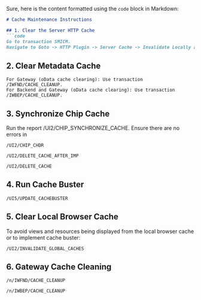 Sure, here is the content formatted using the ```code``` block in Markdown:

```markdown
# Cache Maintenance Instructions

## 1. Clear the Server HTTP Cache
```code
Go to transaction SMICM.
Navigate to Goto -> HTTP Plugin -> Server Cache -> Invalidate Locally and Globally.
```

## 2. Clear Metadata Cache


```code
For Gateway (oData cache clearing): Use transaction /IWFND/CACHE_CLEANUP.
For Backend and Gateway (oData cache clearing): Use transaction /IWBEP/CACHE_CLEANUP.
```

## 3. Synchronize Chip Cache
Run the report /UI2/CHIP_SYNCHRONIZE_CACHE. Ensure there are no errors in 

```code
/UI2/CHIP_CHDR
```

```code
/UI2/DELETE_CACHE_AFTER_IMP
```

```code
/UI2/DELETE_CACHE
```


## 4. Run Cache Buster

```code
/UI5/UPDATE_CACHEBUSTER
```

## 5. Clear Local Browser Cache
To avoid views and resources being displayed from the local browser cache or to implement cache buster:

```code
/UI2/INVALIDATE_GLOBAL_CACHES
```

## 6. Gateway Cache Cleaning
```code
/n/IWFND/CACHE_CLEANUP 
```

```code
/n/IWBEP/CACHE_CLEANUP
```

